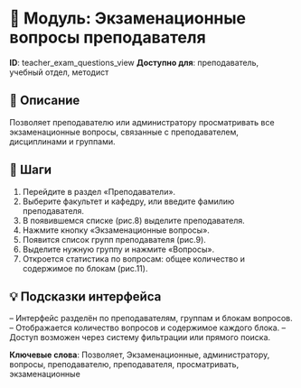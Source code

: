 # 📘 Модуль: Экзаменационные вопросы преподавателя
**ID**: teacher_exam_questions_view
**Доступно для**: преподаватель, учебный отдел, методист

## 📝 Описание
Позволяет преподавателю или администратору просматривать все экзаменационные вопросы, связанные с преподавателем, дисциплинами и группами.

## 🩜 Шаги
1. Перейдите в раздел «Преподаватели».
2. Выберите факультет и кафедру, или введите фамилию преподавателя.
3. В появившемся списке (рис.8) выделите преподавателя.
4. Нажмите кнопку «Экзаменационные вопросы».
5. Появится список групп преподавателя (рис.9).
6. Выделите нужную группу и нажмите «Вопросы».
7. Откроется статистика по вопросам: общее количество и содержимое по блокам (рис.11).

## 💡 Подсказки интерфейса
– Интерфейс разделён по преподавателям, группам и блокам вопросов.
– Отображается количество вопросов и содержимое каждого блока.
– Доступ возможен через систему фильтрации или прямого поиска.

**Ключевые слова**: Позволяет, Экзаменационные, администратору, вопросы, преподавателю, преподавателя, просматривать, экзаменационные
